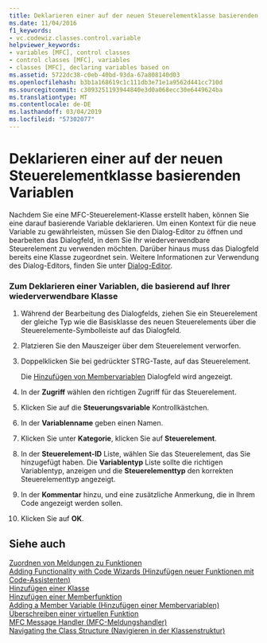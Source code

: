 ```yaml
---
title: Deklarieren einer auf der neuen Steuerelementklasse basierenden Variablen
ms.date: 11/04/2016
f1_keywords:
- vc.codewiz.classes.control.variable
helpviewer_keywords:
- variables [MFC], control classes
- control classes [MFC], variables
- classes [MFC], declaring variables based on
ms.assetid: 5722dc38-c0eb-40bd-93da-67a808140d03
ms.openlocfilehash: b3b1a168619c1c111db3e71e1a9562d441cc710d
ms.sourcegitcommit: c3093251193944840e3d0a068ecc30e6449624ba
ms.translationtype: MT
ms.contentlocale: de-DE
ms.lasthandoff: 03/04/2019
ms.locfileid: "57302077"
---
```

# <a name="declaring-a-variable-based-on-your-new-control-class"></a>Deklarieren einer auf der neuen Steuerelementklasse basierenden Variablen

Nachdem Sie eine MFC-Steuerelement-Klasse erstellt haben, können Sie eine darauf basierende Variable deklarieren. Um einen Kontext für die neue Variable zu gewährleisten, müssen Sie den Dialog-Editor zu öffnen und bearbeiten das Dialogfeld, in dem Sie Ihr wiederverwendbare Steuerelement zu verwenden möchten. Darüber hinaus muss das Dialogfeld bereits eine Klasse zugeordnet sein. Weitere Informationen zur Verwendung des Dialog-Editors, finden Sie unter [Dialog-Editor](../../windows/dialog-editor.md).

### <a name="to-declare-a-variable-based-on-your-reusable-class"></a>Zum Deklarieren einer Variablen, die basierend auf Ihrer wiederverwendbare Klasse

1. Während der Bearbeitung des Dialogfelds, ziehen Sie ein Steuerelement der gleiche Typ wie die Basisklasse des neuen Steuerelements über die Steuerelemente-Symbolleiste auf das Dialogfeld.

1. Platzieren Sie den Mauszeiger über dem Steuerelement verworfen.

1. Doppelklicken Sie bei gedrückter STRG-Taste, auf das Steuerelement.

   Die [Hinzufügen von Membervariablen](../../ide/add-member-variable-wizard.md) Dialogfeld wird angezeigt.

1. In der **Zugriff** wählen den richtigen Zugriff für das Steuerelement.

1. Klicken Sie auf die **Steuerungsvariable** Kontrollkästchen.

1. In der **Variablenname** geben einen Namen.

1. Klicken Sie unter **Kategorie**, klicken Sie auf **Steuerelement**.

1. In der **Steuerelement-ID** Liste, wählen Sie das Steuerelement, das Sie hinzugefügt haben. Die **Variablentyp** Liste sollte die richtigen Variablentyp, anzeigen und die **Steuerelementtyp** den korrekten Steuerelementtyp angezeigt.

9. In der **Kommentar** hinzu, und eine zusätzliche Anmerkung, die in Ihrem Code angezeigt werden sollen.

10. Klicken Sie auf **OK**.

## <a name="see-also"></a>Siehe auch

[Zuordnen von Meldungen zu Funktionen](../../mfc/reference/mapping-messages-to-functions.md)<br/>
[Adding Functionality with Code Wizards (Hinzufügen neuer Funktionen mit Code-Assistenten)](../../ide/adding-functionality-with-code-wizards-cpp.md)<br/>
[Hinzufügen einer Klasse](../../ide/adding-a-class-visual-cpp.md)<br/>
[Hinzufügen einer Memberfunktion](../../ide/adding-a-member-function-visual-cpp.md)<br/>
[Adding a Member Variable (Hinzufügen einer Membervariablen)](../../ide/adding-a-member-variable-visual-cpp.md)<br/>
[Überschreiben einer virtuellen Funktion](../../ide/overriding-a-virtual-function-visual-cpp.md)<br/>
[MFC Message Handler (MFC-Meldungshandler)](../../mfc/reference/adding-an-mfc-message-handler.md)<br/>
[Navigating the Class Structure (Navigieren in der Klassenstruktur)](../../ide/navigating-the-class-structure-visual-cpp.md)
